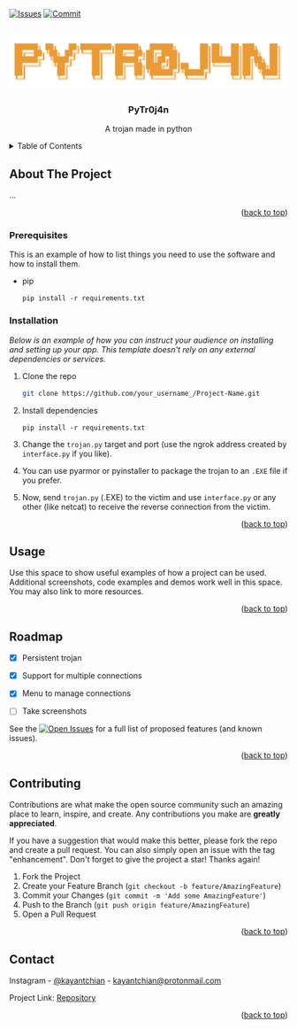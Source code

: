 <!-- Improved compatibility of back to top link: See: https://github.com/othneildrew/Best-README-Template/pull/73 -->
<a name="PyTr0j4n"></a>
<!--
*** Thanks for checking out the Best-README-Template. If you have a suggestion
*** that would make this better, please fork the repo and create a pull request
*** or simply open an issue with the tag "enhancement".
*** Don't forget to give the project a star!
*** Thanks again! Now go create something AMAZING! :D
-->



<!-- PROJECT SHIELDS -->
<!--
*** I'm using markdown "reference style" links for readability.
*** Reference links are enclosed in brackets [ ] instead of parentheses ( ).
*** See the bottom of this document for the declaration of the reference variables
*** for contributors-url, forks-url, etc. This is an optional, concise syntax you may use.
*** https://www.markdownguide.org/basic-syntax/#reference-style-links
-->
[![Issues][issues-shield]][issues-url]
[![Commit][commit-shield]][commit-url]


<!-- PROJECT LOGO-->
<br />
<div align="center">
  <a>
    <img src="images/logo.png" alt="Logo">
  </a>

  <h3 align="center">PyTr0j4n</h3>

  <p align="center">
    A trojan made in python
</div>



<!-- TABLE OF CONTENTS -->
<details>
  <summary>Table of Contents</summary>
  <ol>
    <li>
      <a href="#about-the-project">About The Project</a>
    </li>
    <li>
      <a href="#getting-started">Getting Started</a>
      <ul>
        <li><a href="#prerequisites">Prerequisites</a></li>
        <li><a href="#installation">Installation</a></li>
      </ul>
    </li>
    <li><a href="#usage">Usage</a></li>
    <li><a href="#roadmap">Roadmap</a></li>
  </ol>
</details>



<!-- ABOUT THE PROJECT -->
## About The Project
...
<p align="right">(<a href="#readme-top">back to top</a>)</p>


### Prerequisites

This is an example of how to list things you need to use the software and how to install them.
* pip
  ```
  pip install -r requirements.txt
  ```

### Installation

_Below is an example of how you can instruct your audience on installing and setting up your app. This template doesn't rely on any external dependencies or services._

1. Clone the repo
   ```sh
   git clone https://github.com/your_username_/Project-Name.git
   ```
2. Install dependencies
   ```pip
   pip install -r requirements.txt
   ```
3. Change the `trojan.py` target and port (use the ngrok address created by `interface.py` if you like). 
   
4. You can use pyarmor or pyinstaller to package the trojan to an `.EXE` file if you prefer.

5. Now, send `trojan.py` (.EXE) to the victim and use `interface.py` or any other (like netcat) to receive the reverse connection from the victim. 
<p align="right">(<a href="#readme-top">back to top</a>)</p>



<!-- USAGE EXAMPLES -->
## Usage

Use this space to show useful examples of how a project can be used. Additional screenshots, code examples and demos work well in this space. You may also link to more resources.



<p align="right">(<a href="#readme-top">back to top</a>)</p>



<!-- ROADMAP -->
## Roadmap

- [x] Persistent trojan
- [X] Support for multiple connections
- [X] Menu to manage connections
- [ ] Take screenshots


See the [![Open Issues][issues-shield]][issues-url] for a full list of proposed features (and known issues).

<p align="right">(<a href="#readme-top">back to top</a>)</p>



<!-- CONTRIBUTING -->
## Contributing

Contributions are what make the open source community such an amazing place to learn, inspire, and create. Any contributions you make are **greatly appreciated**.

If you have a suggestion that would make this better, please fork the repo and create a pull request. You can also simply open an issue with the tag "enhancement".
Don't forget to give the project a star! Thanks again!

1. Fork the Project
2. Create your Feature Branch (`git checkout -b feature/AmazingFeature`)
3. Commit your Changes (`git commit -m 'Add some AmazingFeature'`)
4. Push to the Branch (`git push origin feature/AmazingFeature`)
5. Open a Pull Request

<p align="right">(<a href="#readme-top">back to top</a>)</p>


<!-- CONTACT -->
## Contact

Instagram - [@kayantchian](https://instagram.com/kayantchian) - kayantchian@protonmail.com

Project Link: [Repository](https://github.com/kayantchian/PyTr0j4n/)

<p align="right">(<a href="#readme-top">back to top</a>)</p>




<!-- MARKDOWN LINKS & IMAGES -->
<!-- https://www.markdownguide.org/basic-syntax/#reference-style-links -->

[issues-url]: https://github.com/kayantchian/PyTr0j4n/issues
[issues-shield]: https://img.shields.io/github/issues/kayantchian/PyTr0j4n?style=flat-square&label=Issues&color=%23eb9b34
[commit-url]: [https://github.com/othneildrew/Best-README-Template/issues](https://github.com/kayantchian/PyTr0j4n/commits)
[commit-shield]: https://img.shields.io/github/commit-activity/t/kayantchian/PyTr0j4n?style=flat-square&label=Commits&color=%23eb9b34

